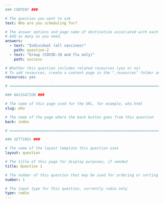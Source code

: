 ```yaml
---
### CONTENT ###

# The question you want to ask
text: Who are you scheduling for?

# The answer options and page name of destination associated with each answer
# Add as many as you need.
answers:
  - text: "Individual (all vaccines)"
    path: question-2
  - text: "Group (COVID-19 and flu only)"
    path: success

# Whether this question includes related resources (yes or no)
# To add resources, create a content page in the "_resources" folder and add this question's filename to the "related-page-name" setting, for example, who.md.
resources: yes

# =============================================================================

### NAVIGATION ###

# The name of this page used for the URL, for example, who.html
slug: who

# The name of the page where the back button goes from this question
back: index

# =============================================================================

### SETTINGS ###

# The name of the layout template this question uses
layout: question

# The title of this page for display purposes, if needed
title: Question 1

# The number of this question that may be used for ordering or sorting
number: 1

# The input type for this question, currently radio only
type: radio
---
```

